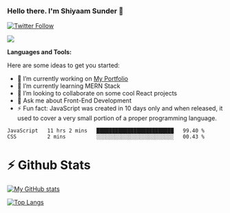 ### Hello there. I'm Shiyaam Sunder 👋

[![Twitter Follow](https://img.shields.io/twitter/follow/shiyaamsunder?label=Follow%20Me&style=social)][twitter]

![](https://visitor-badge.glitch.me/badge?page_id=shiyaamsunder)

**Languages and Tools:**

Here are some ideas to get you started:

- 🔭 I’m currently working on [My Portfolio](https://github.com/shiyaamsunder/portfolio)
- 🌱 I’m currently learning MERN Stack
- 👯 I’m looking to collaborate on some cool React projects
- 💬 Ask me about Front-End Development
- ⚡ Fun fact: JavaScript was created in 10 days only and when released, it used to cover a very small portion of a proper programming language.

<!--START_SECTION:waka-->
```text
JavaScript   11 hrs 2 mins   █████████████████████████   99.40 % 
CSS          2 mins          ░░░░░░░░░░░░░░░░░░░░░░░░░   00.43 % 
```
<!--END_SECTION:waka-->

# :zap: Github Stats

[![My GitHub stats](https://github-readme-stats.vercel.app/api?username=shiyaamsunder&show_icons=true&count_private=true&theme=nightowl)](https://github.com/github-readme-stats)

[![Top Langs](https://github-readme-stats.vercel.app/api/top-langs/?username=shiyaamsunder&count_private=true&layout=compact&theme=nightowl)](https://github.com/github-readme-stats)

[twitter]: https://twitter.com/shiyaamsunder

